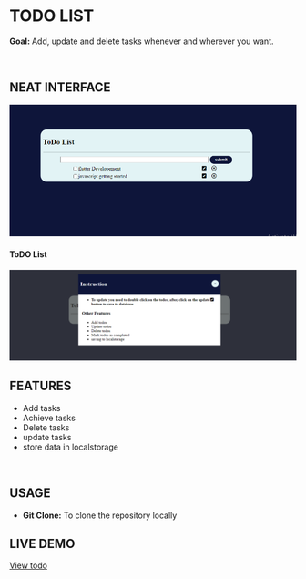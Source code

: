 <h1>TODO LIST</h1>
<p><strong>Goal: </strong>Add, update and delete tasks whenever and wherever you want.</p>
<br>

<h2>NEAT INTERFACE</h2>
<img src="images/todo-1.PNG">
<h4>ToDO List</h4>
<img src="images/todo-2.PNG">
<br>


<h2>FEATURES</h2>
<ul>
    <li>Add tasks</li>
    <li>Achieve tasks</li>
    <li>Delete tasks</li>
    <li>update tasks</li>
    <li>store data in localstorage</li>
</ul>
<br>

<h2>USAGE</h2>
<ul>
    <li><strong>Git Clone:</strong> To clone the repository locally</li>
</ul>

<h2>LIVE DEMO</h2>
<a href="https://davidolaoluwa360.github.io/todoList/">View todo</a>
